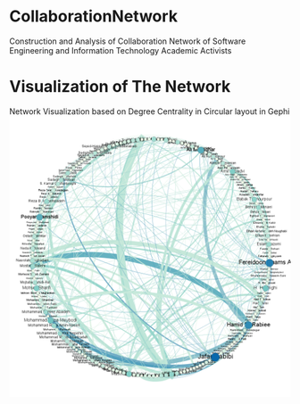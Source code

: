 # CollaborationNetwork
Construction and Analysis of Collaboration Network of Software Engineering and Information Technology Academic Activists

# Visualization of The Network
 Network Visualization based on Degree Centrality in Circular layout in Gephi
 ![Labeled Graph](https://github.com/MohammadHeydari/CollaborationNetwork/blob/master/Labeled%20Graph.png)
 
